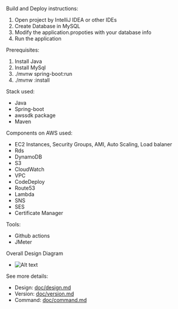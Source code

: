 Build and Deploy instructions:

1. Open project by IntelliJ IDEA or other IDEs
2. Create Database in MySQL
3. Modify the application.propoties with your database info
4. Run the application


Prerequisites:

1. Install Java
2. Install MySql
3. ./mvnw spring-boot:run
4. ./mvnw :install


Stack used:

- Java
- Spring-boot
- awssdk package
- Maven

Components on AWS used:
- EC2 Instances, Security Groups, AMI, Auto Scaling, Load balaner
- Rds
- DynamoDB
- S3
- CloudWatch
- VPC
- CodeDeploy
- Route53
- Lambda
- SNS
- SES
- Certificate Manager

Tools:
- Github actions
- JMeter



Overall Design Diagram

- ![Alt text](https://github.com/liukeyu-spring2021/webapp/tree/main/doc/Diagram.png?raw=true "Title")

See more details:

- Design:  [doc/design.md](https://github.com/liukeyu-spring2021/webapp/tree/main/doc/design.md)
- Version: [doc/version.md](https://github.com/liukeyu-spring2021/webapp/tree/main/doc/version.md)
- Command: [doc/command.md](https://github.com/liukeyu-spring2021/webapp/tree/maindoc/command.md)